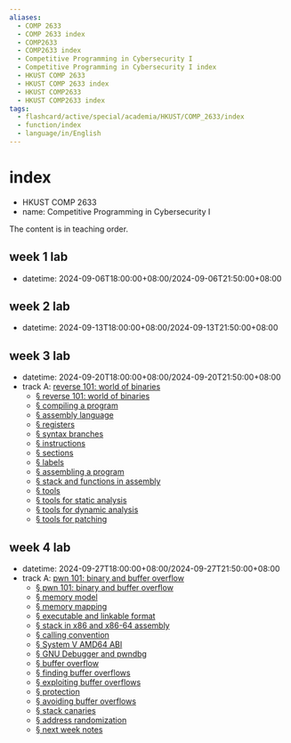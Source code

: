```yaml
---
aliases:
  - COMP 2633
  - COMP 2633 index
  - COMP2633
  - COMP2633 index
  - Competitive Programming in Cybersecurity I
  - Competitive Programming in Cybersecurity I index
  - HKUST COMP 2633
  - HKUST COMP 2633 index
  - HKUST COMP2633
  - HKUST COMP2633 index
tags:
  - flashcard/active/special/academia/HKUST/COMP_2633/index
  - function/index
  - language/in/English
---
```


# index

- HKUST COMP 2633
- name: Competitive Programming in Cybersecurity I

The content is in teaching order.

## week 1 lab

- datetime: 2024-09-06T18:00:00+08:00/2024-09-06T21:50:00+08:00

## week 2 lab

- datetime: 2024-09-13T18:00:00+08:00/2024-09-13T21:50:00+08:00

## week 3 lab

- datetime: 2024-09-20T18:00:00+08:00/2024-09-20T21:50:00+08:00
- track A: [reverse 101: world of binaries](reverse%20101_%20world%20of%20binaries.md)
  - [§ reverse 101: world of binaries](reverse%20101_%20world%20of%20binaries.md#reverse%20101%20world%20of%20binaries)
  - [§ compiling a program](reverse%20101_%20world%20of%20binaries.md#compiling%20a%20program)
  - [§ assembly language](reverse%20101_%20world%20of%20binaries.md#assembly%20language)
  - [§ registers](reverse%20101_%20world%20of%20binaries.md#registers)
  - [§ syntax branches](reverse%20101_%20world%20of%20binaries.md#syntax%20branches)
  - [§ instructions](reverse%20101_%20world%20of%20binaries.md#instructions)
  - [§ sections](reverse%20101_%20world%20of%20binaries.md#sections)
  - [§ labels](reverse%20101_%20world%20of%20binaries.md#labels)
  - [§ assembling a program](reverse%20101_%20world%20of%20binaries.md#assembling%20a%20program)
  - [§ stack and functions in assembly](reverse%20101_%20world%20of%20binaries.md#stack%20and%20functions%20in%20assembly)
  - [§ tools](reverse%20101_%20world%20of%20binaries.md#tools)
  - [§ tools for static analysis](reverse%20101_%20world%20of%20binaries.md#tools%20for%20static%20analysis)
  - [§ tools for dynamic analysis](reverse%20101_%20world%20of%20binaries.md#tools%20for%20dynamic%20analysis)
  - [§ tools for patching](reverse%20101_%20world%20of%20binaries.md#tools%20for%20patching)

## week 4 lab

- datetime: 2024-09-27T18:00:00+08:00/2024-09-27T21:50:00+08:00
- track A: [pwn 101: binary and buffer overflow](pwn%20101_%20binary%20and%20buffer%20overflow.md)
  - [§ pwn 101: binary and buffer overflow](pwn%20101_%20binary%20and%20buffer%20overflow.md#pwn%20101%20binary%20and%20buffer%20overflow)
  - [§ memory model](pwn%20101_%20binary%20and%20buffer%20overflow.md#memory%20model)
  - [§ memory mapping](pwn%20101_%20binary%20and%20buffer%20overflow.md#memory%20mapping)
  - [§ executable and linkable format](pwn%20101_%20binary%20and%20buffer%20overflow.md#executable%20and%20linkable%20format)
  - [§ stack in x86 and x86-64 assembly](pwn%20101_%20binary%20and%20buffer%20overflow.md#stack%20in%20x86%20and%20x86-64%20assembly)
  - [§ calling convention](pwn%20101_%20binary%20and%20buffer%20overflow.md#calling%20convention)
  - [§ System V AMD64 ABI](pwn%20101_%20binary%20and%20buffer%20overflow.md#System%20V%20AMD64%20ABI)
  - [§ GNU Debugger and pwndbg](pwn%20101_%20binary%20and%20buffer%20overflow.md#GNU%20Debugger%20and%20pwndbg)
  - [§ buffer overflow](pwn%20101_%20binary%20and%20buffer%20overflow.md#buffer%20overflow)
  - [§ finding buffer overflows](pwn%20101_%20binary%20and%20buffer%20overflow.md#finding%20buffer%20overflows)
  - [§ exploiting buffer overflows](pwn%20101_%20binary%20and%20buffer%20overflow.md#exploiting%20buffer%20overflows)
  - [§ protection](pwn%20101_%20binary%20and%20buffer%20overflow.md#protection)
  - [§ avoiding buffer overflows](pwn%20101_%20binary%20and%20buffer%20overflow.md#avoiding%20buffer%20overflows)
  - [§ stack canaries](pwn%20101_%20binary%20and%20buffer%20overflow.md#stack%20canaries)
  - [§ address randomization](pwn%20101_%20binary%20and%20buffer%20overflow.md#address%20randomization)
  - [§ next week notes](pwn%20101_%20binary%20and%20buffer%20overflow.md#next%20week%20notes)
